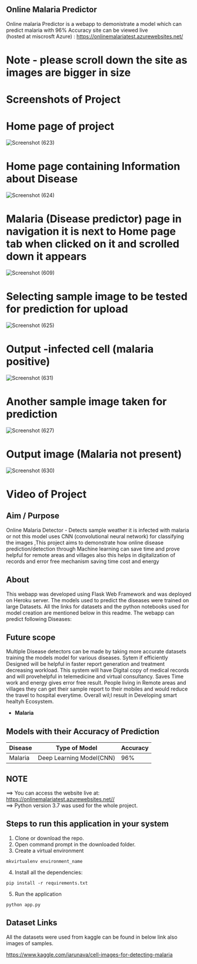 ## Online Malaria Predictor
Online malaria Predictor is a webapp to demonistrate a model which can predict malaria with 96% Accuracy
site can be viewed live <br>
(hosted at miscrosft Azure) : https://onlinemalariatest.azurewebsites.net/



# Note - please scroll down the site as images are bigger in  size

# Screenshots of Project

# Home page of project
![Screenshot (623)](https://user-images.githubusercontent.com/69461336/159123771-aa8ba3b5-ba09-4394-8dc4-69947bf19008.png)


# Home page containing Information about Disease
![Screenshot (624)](https://user-images.githubusercontent.com/69461336/159123788-24db11ca-5b38-45a0-94bb-ec452f3e509b.png)

# Malaria (Disease predictor) page in navigation it is next to Home page tab when clicked on it and scrolled down  it appears
![Screenshot (609)](https://user-images.githubusercontent.com/40494619/155872572-86d312a7-f632-4471-b804-80ecfe7d322f.png)
# Selecting sample image to be tested for prediction for upload
![Screenshot (625)](https://user-images.githubusercontent.com/69461336/159125625-cb6a8cf0-f0b8-43c6-9ded-ce33862db11f.png)



# Output -infected cell (malaria positive)
![Screenshot (631)](https://user-images.githubusercontent.com/69461336/159125729-29590364-1bcc-470a-80d7-681a8f771a25.png)

# Another sample image taken for prediction
![Screenshot (627)](https://user-images.githubusercontent.com/69461336/159125742-bfa3c451-b6fa-440b-9547-1dd4c7256c1b.png)

# Output image (Malaria not present)

![Screenshot (630)](https://user-images.githubusercontent.com/69461336/159125744-d6a391a7-a08c-42f6-8094-feca391f0993.png)

# Video of Project




## Aim / Purpose
Online Malaria Detector - Detects sample weather it is infected with malaria or not this model uses CNN (convolutional neural network) for classifying the images ,This project aims to demonstrate how online disease prediction/detection through Machine learning can save time and prove helpful for remote areas and villages also this helps in digitalization of records and error free mechanism saving time  cost and energy

## About

This webapp was developed using Flask Web Framework and was deployed on Heroku server. The models used to predict the diseases were trained on large Datasets. All the links for datasets and the python notebooks used for model creation are mentioned below in this readme. The webapp can predict following Diseases:
## Future scope

Multiple Disease detectors can be made by taking more accurate datasets training the models model for various diseases. 
Sytem if efficiently Designed will be helpful in faster report generation and treatment decreasing workload.
This system will have Digital copy of medical records and will provehelpful in telemedicine and virtual consultancy.
Saves Time work and energy gives error free result. 
People living in Remote areas and villages they can get their sample report to their mobiles and would reduce the travel to hospital everytime.
Overall wil;l result in Developing smart healtyh Ecosystem.



- **Malaria**

## Models with their Accuracy of Prediction

| Disease        | Type of Model            | Accuracy |
| -------------- | ------------------------ | -------- |
| Malaria     |    Deep Learning Model(CNN) | 96%      |

## NOTE

==> You can access the website live at: https://onlinemalariatest.azurewebsites.net//<br>
==> Python version 3.7 was used for the whole project.<br>

## Steps to run this application in your system

1. Clone or download the repo.
2. Open command prompt in the downloaded folder.
3. Create a virtual environment

```
mkvirtualenv environment_name
```

4. Install all the dependencies:

```
pip install -r requirements.txt
```

5. Run the application

```
python app.py
```

## Dataset Links

All the datasets were used from kaggle can be found in below link also images of samples.

https://www.kaggle.com/iarunava/cell-images-for-detecting-malaria

